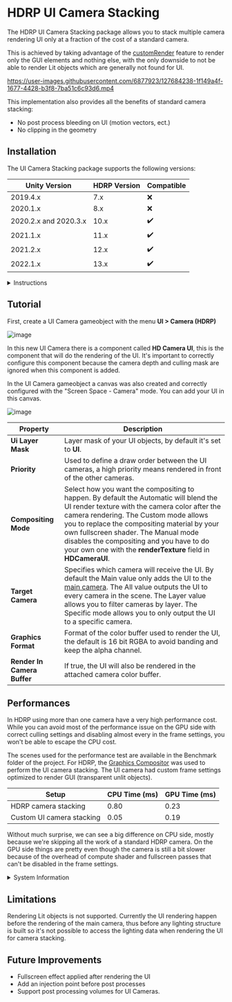 # HDRP UI Camera Stacking

The HDRP UI Camera Stacking package allows you to stack multiple camera rendering UI only at a fraction of the cost of a standard camera.

This is achieved by taking advantage of the [customRender](https://docs.unity3d.com/Packages/com.unity.render-pipelines.high-definition@12.0/api/UnityEngine.Rendering.HighDefinition.HDAdditionalCameraData.html#UnityEngine_Rendering_HighDefinition_HDAdditionalCameraData_customRender) feature to render only the GUI elements and nothing else, with the only downside to not be able to render Lit objects which are generally not found for UI.

https://user-images.githubusercontent.com/6877923/127684238-1f149a4f-1677-4428-b3f8-7ba51c6c93d6.mp4


This implementation also provides all the benefits of standard camera stacking:
- No post process bleeding on UI (motion vectors, ect.)
- No clipping in the geometry

## Installation

The UI Camera Stacking package supports the following versions:

Unity Version | HDRP Version | Compatible
--- | --- | ---
2019.4.x | 7.x | ❌
2020.1.x | 8.x | ❌
2020.2.x and 2020.3.x | 10.x | ✔️
2021.1.x | 11.x | ✔️
2021.2.x | 12.x | ✔️
2022.1.x | 13.x | ✔️

<details><summary>Instructions</summary>

HDRP UI Camera stacking is available on the [OpenUPM](https://openupm.com/packages/com.alelievr.hdrp-ui-camera-stacking/) package registry, to install it in your project, follow the instructions below.

1. Open the `Project Settings` and go to the `Package Manager` tab.
2. In the `Scoped Registry` section, click on the small `+` icon to add a new [scoped registry](https://docs.unity3d.com/2020.2/Documentation/Manual/upm-scoped.html) and fill the following information:
```
Name:     Open UPM
URL:      https://package.openupm.com
Scope(s): com.alelievr
```
3. Next, open the `Package Manager` window, select `My Registries` in the top left corner and you should be able to see the **HDRP UI Camera Stacking** package.
4. Click the `Install` button and you can start using the package :)

![PackageManager](https://user-images.githubusercontent.com/6877923/127833767-8ffcaa0d-a655-4abd-820e-c08182eb51f8.png)
  
:warning: If you don't see `My Registries` in the dropdown for some reason, click on the `+` icon in the top left corner of the package manager window and select `Add package from Git URL`, then paste `com.alelievr.hdrp-ui-camera-stacking` and click `Add`.

Note that sometimes, the package manager can be slow to update the list of available packages. In that case, you can force it by clicking the circular arrow button at the bottom of the package list.

</details>

## Tutorial

First, create a UI Camera gameobject with the menu **UI > Camera (HDRP)**

![image](https://user-images.githubusercontent.com/6877923/127682755-234353a1-9562-4d1e-b659-ac61928632d4.png)

In this new UI Camera there is a component called **HD Camera UI**, this is the component that will do the rendering of the UI. It's important to correctly configure this component because the camera depth and culling mask are ignored when this component is added.

In the UI Camera gameobject a canvas was also created and correctly configured with the "Screen Space - Camera" mode. You can add your UI in this canvas.

![image](https://user-images.githubusercontent.com/6877923/140966141-11cc8fb1-01ca-4151-8b92-ac0054d45128.png)

Property | Description
--- | ---
**Ui Layer Mask** | Layer mask of your UI objects, by default it's set to **UI**.
**Priority** | Used to define a draw order between the UI cameras, a high priority means rendered in front of the other cameras.
**Compositing Mode** | Select how you want the compositing to happen. By default the Automatic will blend the UI render texture with the camera color after the camera rendering. The Custom mode allows you to replace the compositing material by your own fullscreen shader. The Manual mode disables the compositing and you have to do your own one with the **renderTexture** field in **HDCameraUI**.
**Target Camera** | Specifies which camera will receive the UI. By default the Main value only adds the UI to the [main camera](https://docs.unity3d.com/ScriptReference/Camera-main.html). The All value outputs the UI to every camera in the scene. The Layer value allows you to filter cameras by layer. The Specific mode allows you to only output the UI to a specific camera.
**Graphics Format** | Format of the color buffer used to render the UI, the default is 16 bit RGBA to avoid banding and keep the alpha channel.
**Render In Camera Buffer** | If true, the UI will also be rendered in the attached camera color buffer.

## Performances

In HDRP using more than one camera have a very high performance cost. While you can avoid most of the performance issue on the GPU side with correct culling settings and disabling almost every in the frame settings, you won't be able to escape the CPU cost.

The scenes used for the performance test are available in the Benchmark folder of the project. For HDRP, the [Graphics Compositor](https://docs.unity3d.com/Packages/com.unity.render-pipelines.high-definition@12.0/manual/Compositor-Main.html) was used to perform the UI camera stacking. The UI camera had custom frame settings optimized to render GUI (transparent unlit objects).

Setup | CPU Time (ms) | GPU Time (ms)
--- | --- | --- 
HDRP camera stacking | 0.80 | 0.23
Custom UI camera stacking | 0.05 | 0.19

Without much surprise, we can see a big difference on CPU side, mostly because we're skipping all the work of a standard HDRP camera. On the GPU side things are pretty even  though the camera is still a bit slower because of the overhead of compute shader and fullscreen passes that can't be disabled in the frame settings. 

<details><summary>System Information</summary>
  
- System: Windows 10, DirectX 11
- CPU: i5-9600k 3.70GHz 6 cores
- GPU: RTX 2080
  
</details>

## Limitations

Rendering Lit objects is not supported. Currently the UI rendering happen before the rendering of the main camera, thus before any lighting structure is built so it's not possible to access the lighting data when rendering the UI for camera stacking.

## Future Improvements

- Fullscreen effect applied after rendering the UI
- Add an injection point before post processes
- Support post processing volumes for UI Cameras.
